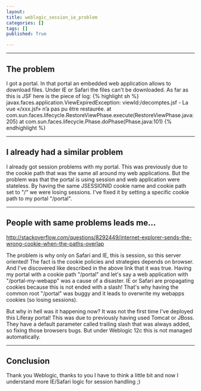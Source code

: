 ```yaml
---
layout:
title: weblogic_session_ie_problem
categories: []
tags: []
published: True

---
```


------------
The problem
------------

I got a portal. In that portal an embedded web application allows to download files.
Under IE or Safari the files can't be downloaded. As far as this is JSF here is the piece of log:
{% highlight sh %}
javax.faces.application.ViewExpiredException: viewId:/decomptes.jsf - La vue «/xxx.jsf» n’a pas pu être restaurée.
    at com.sun.faces.lifecycle.RestoreViewPhase.execute(RestoreViewPhase.java:205)
    at com.sun.faces.lifecycle.Phase.doPhase(Phase.java:101)
{% endhighlight %}

-------------------------------
I already had a similar problem
-------------------------------
I already got session problems with my portal. This was previously due to the cookie path that was the same all around my web applications.
But the problem was that the portal is using session and web application were stateless.
By having the same JSESSIONID cookie name and cookie path set to "/" we were losing sessions. I've fixed it by setting a specific cookie path to my portal "/portal".

-------------------------------------
People with same problems leads me...
-------------------------------------

http://stackoverflow.com/questions/8292449/internet-explorer-sends-the-wrong-cookie-when-the-paths-overlap

The problem is why only on Safari and IE, this is session, so this server oriented!
The fact is the cookie policies and strategies depends on browser. And I've discovered like described in the above link that it was true.
Having my portal with a cookie path "/portal" and let's say a web application with "/portal-my-webapp" was a cause of a disaster. IE or Safari are propagating cookies because this is not ended with a slash! That's why having the common root "/portal" was buggy and it leads to overwrite my webapps cookies (so losing sessions).

But why in hell was it happening now? It was not the first time I've deployed this Liferay portal!
This was due to previously having used Tomcat or JBoss. They have a default parameter called trailing slash that was always added, so fixing those browsers bugs.
But under Weblogic 12c this is not managed automatically.

----------
Conclusion
----------

Thank you Weblogic, thanks to you I have to think a little bit and now I understand more IE/Safari logic for session handling ;)
